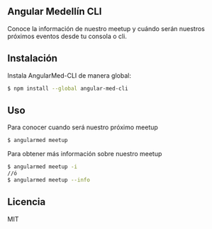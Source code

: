 ## Angular Medellín CLI
Conoce la información de nuestro meetup y cuándo serán nuestros próximos eventos desde tu consola o cli.

## Instalación
Instala AngularMed-CLI de manera global:
```bash
$ npm install --global angular-med-cli
```

## Uso
Para conocer cuando será nuestro próximo meetup
```bash 
$ angularmed meetup
```

Para obtener más información sobre nuestro meetup
```bash 
$ angularmed meetup -i
//ó
$ angularmed meetup --info
```

## Licencia
MIT
